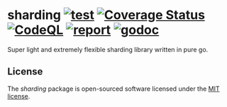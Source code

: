 # sharding [![test](https://github.com/skamenetskiy/sharding/actions/workflows/go.yml/badge.svg)](https://github.com/skamenetskiy/sharding/actions/workflows/go.yml) [![Coverage Status](https://coveralls.io/repos/github/skamenetskiy/sharding/badge.svg?branch=main)](https://coveralls.io/github/skamenetskiy/sharding?branch=main) [![CodeQL](https://github.com/skamenetskiy/sharding/actions/workflows/codeql-analysis.yml/badge.svg)](https://github.com/skamenetskiy/sharding/actions/workflows/codeql-analysis.yml) [![report](https://goreportcard.com/badge/github.com/skamenetskiy/sharding)](https://goreportcard.com/report/github.com/skamenetskiy/sharding) [![godoc](https://godoc.org/github.com/skamenetskiy/sharding?status.svg)](http://godoc.org/github.com/skamenetskiy/sharding)

Super light and extremely flexible sharding library written in pure go.

## License

The _sharding_ package is open-sourced software licensed under the [MIT license](LICENSE).